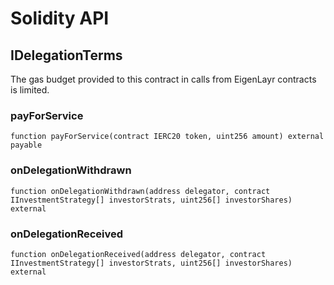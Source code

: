 # Solidity API

## IDelegationTerms

The gas budget provided to this contract in calls from EigenLayr contracts is limited.

### payForService

```solidity
function payForService(contract IERC20 token, uint256 amount) external payable
```

### onDelegationWithdrawn

```solidity
function onDelegationWithdrawn(address delegator, contract IInvestmentStrategy[] investorStrats, uint256[] investorShares) external
```

### onDelegationReceived

```solidity
function onDelegationReceived(address delegator, contract IInvestmentStrategy[] investorStrats, uint256[] investorShares) external
```

